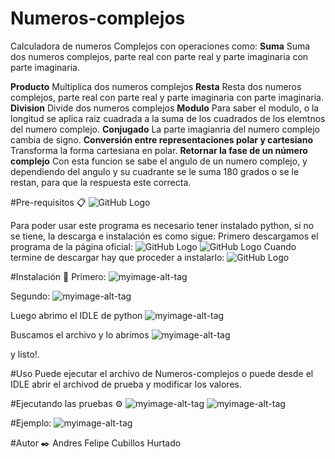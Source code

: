 # Numeros-complejos
Calculadora de numeros Complejos con operaciones como:
**Suma**
Suma dos numeros complejos, parte real con parte real y parte imaginaria con parte imaginaria.

**Producto**
Multiplica dos numeros complejos
**Resta**
Resta dos numeros complejos, parte real con parte real y parte imaginaria con parte imaginaria.
**Division**
Divide dos numeros complejos
**Modulo**
Para saber el modulo, o la longitud se aplica raiz cuadrada  a la suma de los cuadrados de los elemtnos del numero complejo.
**Conjugado**
La parte imagianria del numero complejo cambia de signo.
**Conversión entre representaciones polar y cartesiano**
Transforma la forma cartesiana en polar.
**Retornar la fase de un número complejo**
Con esta funcion se sabe el angulo de un numero complejo, y dependiendo del angulo y su cuadrante se le suma 180 grados o se le restan, para que la respuesta este correcta.

#Pre-requisitos 📋
![GitHub Logo](https://www.python.org/static/img/python-logo@2x.png)

Para poder usar este programa es necesario tener instalado python, si no se tiene, la descarga e instalación es como sigue:
Primero descargamos el programa de la página oficial:
![GitHub Logo](https://www.wikihow.com/images_en/thumb/1/14/Install-Python-Step-1-Version-2.jpg/v4-760px-Install-Python-Step-1-Version-2.jpg)
![GitHub Logo](https://www.wikihow.com/images_en/thumb/4/45/Install-Python-Step-2-Version-2.jpg/v4-760px-Install-Python-Step-2-Version-2.jpg)
Cuando termine de descargar hay que proceder a instalarlo:
![GitHub Logo](https://www.wikihow.com/images_en/thumb/f/fb/Install-Python-Step-4-Version-2.jpg/v4-760px-Install-Python-Step-4-Version-2.jpg)

 #Instalación 🔧
Primero: 
![myimage-alt-tag](https://scontent-bog1-1.xx.fbcdn.net/v/t1.15752-9/69874998_750459472059681_3913524228170711040_n.png?_nc_cat=109&_nc_oc=AQnAHS7ixOACxFw9VZIuFwoJKytHypC0c9lCVCRXGIho84rLNJiPg55F4K2wzo2JtM4&_nc_ht=scontent-bog1-1.xx&oh=a5c49974e0f359c923370686c6d86f6e&oe=5DC80CBF) 

 Segundo:
![myimage-alt-tag](https://scontent-bog1-1.xx.fbcdn.net/v/t1.15752-9/69787354_394888117896148_1245516567102357504_n.png?_nc_cat=104&_nc_oc=AQnNB9OcyBE2U6RfyGIgC6WU0eO5bNwMMoCj8mp488ziRFTWFRubYaSZIR08O6ZYRRE&_nc_ht=scontent-bog1-1.xx&oh=ea1d0516b2d571b48d4d9707c30cd5d7&oe=5E0514B0) 

Luego abrimo el IDLE de python
![myimage-alt-tag](https://scontent-bog1-1.xx.fbcdn.net/v/t1.15752-9/69689175_475682319649824_1117122535582859264_n.jpg?_nc_cat=109&_nc_oc=AQncBZgHUk5xJWCUqEApXR0Jd2E_1hWuW4OYr4XiwiEsvhj0uYlr9-O6NLlb4Zkrjjs&_nc_ht=scontent-bog1-1.xx&oh=cebd69f85b23f8abab07548473591ce2&oe=5E03C862) 

Buscamos el archivo y lo abrimos
![myimage-alt-tag](https://scontent-bog1-1.xx.fbcdn.net/v/t1.15752-9/70778647_472135196670206_3245147181413302272_n.png?_nc_cat=100&_nc_oc=AQnxgrcF3EZL88MTpAI2jwDLclRoa72WBttNAznDA6vnFR88UHvB2M_Z9St3VWkMFoQ&_nc_ht=scontent-bog1-1.xx&oh=c41b02ea85e3f01c83da8b696a565ec9&oe=5DF5DC77) 

y listo!.


#Uso 
Puede ejecutar el archivo de Numeros-complejos o puede desde el IDLE abrir el archivod de prueba y modificar los valores.

#Ejecutando las pruebas ⚙️
![myimage-alt-tag](https://scontent-bog1-1.xx.fbcdn.net/v/t1.15752-9/70926500_469163327146808_6120844145062838272_n.png?_nc_cat=105&_nc_oc=AQloY8N7Xz-X2UzCsMmtQKZOKcv1T09LppUqu65nbEhk5LanQx1gWgzdUOCwFMK0kbg&_nc_ht=scontent-bog1-1.xx&oh=4486c1a09897e9d8c0556462cdab6cf3&oe=5E1527A1) 
![myimage-alt-tag](https://scontent-bog1-1.xx.fbcdn.net/v/t1.15752-9/69773703_2432484910139168_5883054491900575744_n.png?_nc_cat=100&_nc_oc=AQl53Lqk2ZTIVfD6QVS7hwNJs4tE0STeO5wBxaVmE1VhP_D5MndQA677TlAVHFLE9Wk&_nc_ht=scontent-bog1-1.xx&oh=6b3e2324c67b771213f80e288e7c58b9&oe=5DF58CD9) 


#Ejemplo:
![myimage-alt-tag](https://scontent-bog1-1.xx.fbcdn.net/v/t1.15752-9/69880683_2011971865569866_3687039933953867776_n.png?_nc_cat=105&_nc_oc=AQnnqRMtNqEkCWwHTynE4IOueH8wqNQYmyqJCneOJgNSQ_eMZHM-dwq11hMnF8lKLsw&_nc_ht=scontent-bog1-1.xx&oh=d75a4d942889c75dace6abae43670bc3&oe=5DF98FB4)



#Autor ✒️
Andres Felipe Cubillos Hurtado

